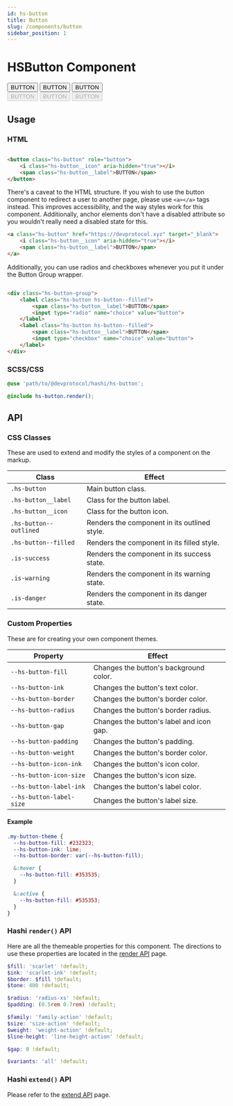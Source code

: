 ```yaml
---
id: hs-button
title: Button
slug: /components/button
sidebar_position: 1
---
```


# HSButton Component

<div class="hs-component-preview col-2">
    <div class="hs-component-preview__row">
        <button class="hs-button native-blue" role="button">
            <span class="hs-button__label">BUTTON</span>
        </button>
        <button class="hs-button hs-button--outlined native-blue" role="button">
            <span class="hs-button__label">BUTTON</span>
        </button>
        <button class="hs-button hs-button--filled native-blue" role="button">
            <span class="hs-button__label">BUTTON</span>
        </button>
    </div>
    <div class="hs-component-preview__row">
        <button class="hs-button native-blue" role="button" disabled>
            <span class="hs-button__label">BUTTON</span>
        </button>
        <button class="hs-button hs-button--outlined native-blue" role="button" disabled>
            <span class="hs-button__label">BUTTON</span>
        </button>
        <button class="hs-button hs-button--filled native-blue" role="button" disabled>
            <span class="hs-button__label">BUTTON</span>
        </button>
    </div>
</div>

## Usage

### HTML

```html

<button class="hs-button" role="button">
    <i class="hs-button__icon" aria-hidden="true"></i>
    <span class="hs-button__label">BUTTON</span>
</button>
```

There's a caveat to the HTML structure. If you wish to use the button component to redirect a user to another page,
please use `<a></a>` tags instead. This improves accessibility, and the way styles work for this component.
Additionally, anchor elements don't have a disabled attribute so you wouldn't really need a disabled state for this.

```html
<a class="hs-button" href="https://devprotocol.xyz" target="_blank">
    <i class="hs-button__icon" aria-hidden="true"></i>
    <span class="hs-button__label">BUTTON</span>
</a>
```

Additionally, you can use radios and checkboxes whenever you put it under the Button Group wrapper.

```html

<div class="hs-button-group">
    <label class="hs-button hs-button--filled">
        <span class="hs-button__label">BUTTON</span>
        <input type="radio" name="choice" value="button">
    </label>
    <label class="hs-button hs-button--filled">
        <span class="hs-button__label">BUTTON</span>
        <input type="checkbox" name="choice" value="button">
    </label>
</div>
```

### SCSS/CSS

```scss
@use 'path/to/@devprotocol/hashi/hs-button';

@include hs-button.render();
```

## API

### CSS Classes

These are used to extend and modify the styles of a component on the markup.

| Class                  | Effect                                       |
|------------------------|----------------------------------------------|
| `.hs-button`           | Main button class.                           |
| `.hs-button__label`    | Class for the button label.                  |
| `.hs-button__icon`     | Class for the button icon.                   |
| `.hs-button--outlined` | Renders the component in its outlined style. |
| `.hs-button--filled`   | Renders the component in its filled style.   |
| `.is-success`          | Renders the component in its success state.  |
| `.is-warning`          | Renders the component in its warning state.  |
| `.is-danger`           | Renders the component in its danger state.   |

### Custom Properties

These are for creating your own component themes.

| Property                 | Effect                                   |
|--------------------------|------------------------------------------|
| `--hs-button-fill`       | Changes the button's background color.   |
| `--hs-button-ink`        | Changes the button's text color.         |
| `--hs-button-border`     | Changes the button's border color.       |
| `--hs-button-radius`     | Changes the button's border radius.      |
| `--hs-button-gap`        | Changes the button's label and icon gap. |
| `--hs-button-padding`    | Changes the button's padding.            |
| `--hs-button-weight`     | Changes the button's border color.       |
| `--hs-button-icon-ink`   | Changes the button's icon color.         |
| `--hs-button-icon-size`  | Changes the button's icon size.          |
| `--hs-button-label-ink`  | Changes the button's label color.        |
| `--hs-button-label-size` | Changes the button's label size.         |

#### Example

```scss
.my-button-theme {
  --hs-button-fill: #232323;
  --hs-button-ink: lime;
  --hs-button-border: var(--hs-button-fill);

  &:hover {
    --hs-button-fill: #353535;
  }

  &:active {
    --hs-button-fill: #535353;
  }
}
```

### Hashi `render()` API

Here are all the themeable properties for this component. The directions to use these properties are located in
the [render API](../hs-core/core-apis/Render.md) page.

```scss
$fill: 'scarlet' !default;
$ink: 'scarlet-ink' !default;
$border: $fill !default;
$tone: 400 !default;

$radius: 'radius-xs' !default;
$padding: (0.5rem 0.7rem) !default;

$family: 'family-action' !default;
$size: 'size-action' !default;
$weight: 'weight-action' !default;
$line-height: 'line-height-action' !default;

$gap: 0 !default;

$variants: 'all' !default;
```

### Hashi `extend()` API

Please refer to the [extend API](../hs-core/core-apis/Extend.md) page.
